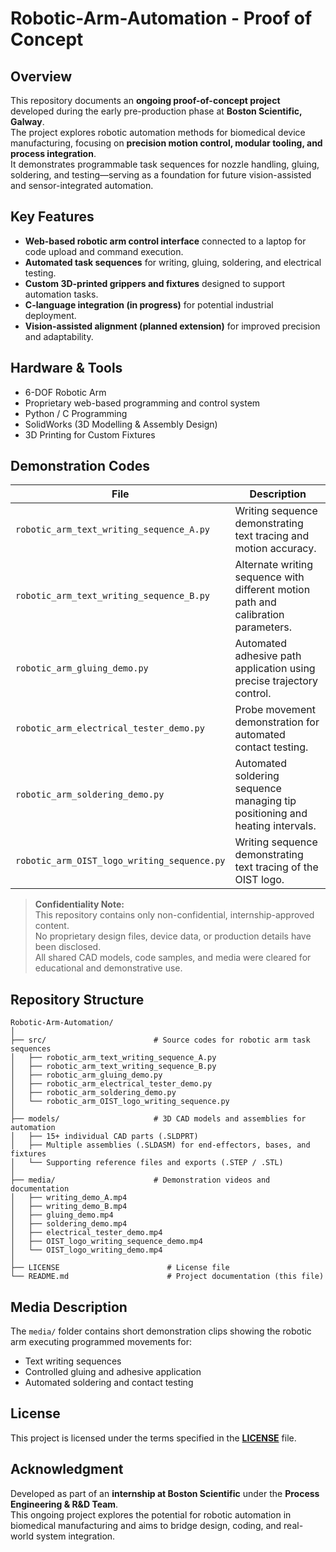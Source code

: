 # Robotic-Arm-Automation - Proof of Concept

## Overview
This repository documents an **ongoing proof-of-concept project** developed during the early pre-production phase at **Boston Scientific, Galway**.  
The project explores robotic automation methods for biomedical device manufacturing, focusing on **precision motion control, modular tooling, and process integration**.  
It demonstrates programmable task sequences for nozzle handling, gluing, soldering, and testing—serving as a foundation for future vision-assisted and sensor-integrated automation.

## Key Features
- **Web-based robotic arm control interface** connected to a laptop for code upload and command execution.  
- **Automated task sequences** for writing, gluing, soldering, and electrical testing.  
- **Custom 3D-printed grippers and fixtures** designed to support automation tasks.  
- **C-language integration (in progress)** for potential industrial deployment.  
- **Vision-assisted alignment (planned extension)** for improved precision and adaptability.  

## Hardware & Tools
- 6-DOF Robotic Arm  
- Proprietary web-based programming and control system  
- Python / C Programming  
- SolidWorks (3D Modelling & Assembly Design)  
- 3D Printing for Custom Fixtures  

## Demonstration Codes
| File | Description |
|------|--------------|
| `robotic_arm_text_writing_sequence_A.py` | Writing sequence demonstrating text tracing and motion accuracy. |
| `robotic_arm_text_writing_sequence_B.py` | Alternate writing sequence with different motion path and calibration parameters. |
| `robotic_arm_gluing_demo.py` | Automated adhesive path application using precise trajectory control. |
| `robotic_arm_electrical_tester_demo.py` | Probe movement demonstration for automated contact testing. |
| `robotic_arm_soldering_demo.py` | Automated soldering sequence managing tip positioning and heating intervals. |
| `robotic_arm_OIST_logo_writing_sequence.py` | Writing sequence demonstrating text tracing of the OIST logo. |

> **Confidentiality Note:**  
> This repository contains only non-confidential, internship-approved content.  
> No proprietary design files, device data, or production details have been disclosed.  
> All shared CAD models, code samples, and media were cleared for educational and demonstrative use.

## Repository Structure  
```
Robotic-Arm-Automation/
│
├── src/                        # Source codes for robotic arm task sequences
│   ├── robotic_arm_text_writing_sequence_A.py
│   ├── robotic_arm_text_writing_sequence_B.py
│   ├── robotic_arm_gluing_demo.py
│   ├── robotic_arm_electrical_tester_demo.py
│   ├── robotic_arm_soldering_demo.py
│   └── robotic_arm_OIST_logo_writing_sequence.py
│
├── models/                     # 3D CAD models and assemblies for automation
│   ├── 15+ individual CAD parts (.SLDPRT)
│   ├── Multiple assemblies (.SLDASM) for end-effectors, bases, and fixtures
│   └── Supporting reference files and exports (.STEP / .STL)
│
├── media/                      # Demonstration videos and documentation
│   ├── writing_demo_A.mp4
│   ├── writing_demo_B.mp4
│   ├── gluing_demo.mp4
│   ├── soldering_demo.mp4
│   ├── electrical_tester_demo.mp4
│   ├── OIST_logo_writing_sequence_demo.mp4
│   └── OIST_logo_writing_demo.mp4
│
├── LICENSE                        # License file
└── README.md                      # Project documentation (this file)
```

## Media Description
The `media/` folder contains short demonstration clips showing the robotic arm executing programmed movements for:
- Text writing sequences  
- Controlled gluing and adhesive application  
- Automated soldering and contact testing  

## License  
This project is licensed under the terms specified in the **[LICENSE](./LICENSE)** file.  

## Acknowledgment
Developed as part of an **internship at Boston Scientific** under the **Process Engineering & R&D Team**.  
This ongoing project explores the potential for robotic automation in biomedical manufacturing and aims to bridge design, coding, and real-world system integration.
